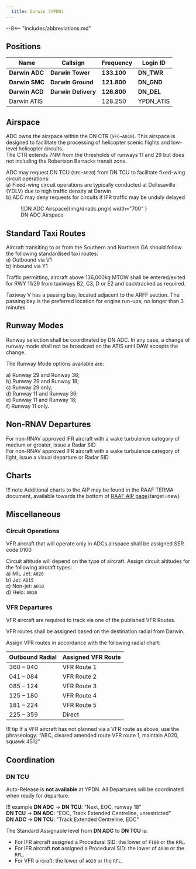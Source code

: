 ```yaml
---
  title: Darwin (YPDN)
---
```


--8<-- "includes/abbreviations.md"

## Positions

| Name              | Callsign       | Frequency        | Login ID              |
| ------------------ | -------------- | ---------------- | --------------------------------------|
| **Darwin ADC**    | **Darwin Tower**  | **133.100**         | **DN_TWR**        |
| **Darwin SMC**   |  **Darwin Ground**  | **121.800**         | **DN_GND**        |
| **Darwin ACD**    | **Darwin Delivery**  | **126.800**         | **DN_DEL**       |
| Darwin ATIS    |   | 128.250         | YPDN_ATIS       |

## Airspace
ADC owns the airspace within the DN CTR (`SFC`–`A010`). This airspace is designed to facilitate the processing of helicopter scenic flights and low-level helicopter circuits.  
The CTR extends 7NM from the thresholds of runways 11 and 29 but does not including the Robertson Barracks transit zone.  

ADC may request DN TCU (`SFC`–`A020`) from DN TCU to facilitate fixed-wing circuit operations:  
a) Fixed-wing circuit operations are typically conducted at Delissaville (YDLV) due to high traffic density at Darwin  
b) ADC may deny requests for circuits if IFR traffic may be unduly delayed  

<figure markdown>
![DN ADC Airspace](img/dnadc.png){ width="700" }
  <figcaption>DN ADC Airspace</figcaption>
</figure>

## Standard Taxi Routes
Aircraft transiting to or from the Southern and Northern GA should follow the following standardised taxi routes:  
a) Outbound via V1  
b) Inbound via Y1  

Traffic permitting, aircraft above 136,000kg MTOW shall be entered/exited for RWY 11/29 from taxiways B2, C3, D or E2 and backtracked as required.  

Taxiway V has a passing bay, located adjacent to the ARFF section. The passing bay is the preferred location for engine run-ups, no longer than 3 minutes  

## Runway Modes
Runway selection shall be coordinated by DN ADC. In any case, a change of runway mode shall not be broadcast on the ATIS until DAW accepts the change.  

The Runway Mode options available are:

a) Runway 29 and Runway 36;  
b) Runway 29 and Runway 18;  
c) Runway 29 only;  
d) Runway 11 and Runway 36;  
e) Runway 11 and Runway 18;  
f) Runway 11 only.  

## Non-RNAV Departures
For non-RNAV approved IFR aircraft with a wake turbulence category of medium or greater, issue a Radar SID  
For non-RNAV approved IFR aircraft with a wake turbulence category of light, issue a visual departure or Radar SID  

## Charts
!!! note
    Additional charts to the AIP may be found in the RAAF TERMA document, available towards the bottom of [RAAF AIP page](https://ais-af.airforce.gov.au/australian-aip){target=new}

## Miscellaneous
### Circuit Operations
VFR aircraft that will operate only in ADCs airspace shall be assigned SSR code 0100  

Circuit altitude will depend on the type of aircraft. Assign circuit altitudes for the following aircraft types:  
a) MIL Jet: `A020`  
b) Jet: `A015`  
c) Non-jet: `A010`  
d) Helo: `A010`  

### VFR Departures
VFR aircraft are required to track via one of the published VFR Routes.  

VFR routes shall be assigned based on the destination radial from Darwin.  

Assign VFR routes in accordance with the following radial chart:  

|Outbound Radial |Assigned VFR Route|
|---|---|
|360 – 040 |VFR Route 1|
|041 – 084 |VFR Route 2|
|085 – 124 |VFR Route 3|
|125 – 180 |VFR Route 4|
|181 – 224 |VFR Route 5|
|225 – 359| Direct|

!!! tip
    If a VFR aircraft has not planned via a VFR route as above, use the phraseology: “ABC, cleared amended route VFR route 1, maintain A020, squawk 4512”

## Coordination
### DN TCU
Auto-Release is **not available** at YPDN. All Departures will be coordinated when ready for departure.

!!! example
    <span class="hotline">**DN ADC** -> **DN TCU**</span>: "Next, EOC, runway 18"  
    <span class="hotline">**DN TCU** -> **DN ADC**</span>: "EOC, Track Extended Centreline, unrestricted"  
    <span class="hotline">**DN ADC** -> **DN TCU**</span>: "Track Extended Centreline, EOC"  

The Standard Assignable level from **DN ADC** to **DN TCU** is:

- For IFR aircraft assigned a Procedural SID: the lower of `F180` or the `RFL`.  
- For IFR aircraft **not** assigned a Procedural SID: the lower of `A030` or the `RFL`.  
- For VFR aircraft: the lower of `A020` or the `RFL`.